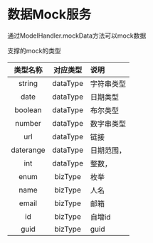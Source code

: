 # 数据Mock服务
通过ModelHandler.mockData方法可以mock数据

支撑的mock的类型

| 类型名称   | 对应类型  |说明                                               |
| :-------: | :-------: |:------------------------------------------------- |
|  string   | dataType |字符串类型                                         |
|   date    | dataType |日期类型          |
|  boolean  | dataType |布尔类型                                           |
|  number   | dataType |数字串类型                                         |
|   url     | dataType |链接         |
| daterange | dataType |日期范围，   |
|    int    | dataType |整数，                      |
|   enum    | bizType  |枚举                                               |
|   name    | bizType  |人名                                               |
|   email   | bizType  |邮箱                                               |
|   id      | bizType  |自增id                                               |
|   guid    | bizType  |guid                                               |